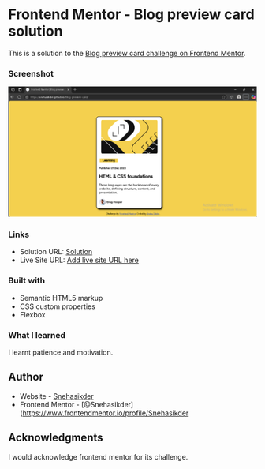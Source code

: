 # Frontend Mentor - Blog preview card solution

This is a solution to the [Blog preview card challenge on Frontend Mentor](https://www.frontendmentor.io/challenges/blog-preview-card-ckPaj01IcS). 

### Screenshot

![](screenshot.png)

### Links

- Solution URL: [Solution](https://github.com/Snehasikder/Blog-preview-card)
- Live Site URL: [Add live site URL here](https://your-live-site-url.com)


### Built with

- Semantic HTML5 markup
- CSS custom properties
- Flexbox

### What I learned
I learnt patience and motivation.

## Author
- Website - [Snehasikder](https://github.com/Snehasikder)
- Frontend Mentor - [@Snehasikder](https://www.frontendmentor.io/profile/Snehasikder

## Acknowledgments
I would acknowledge frontend mentor for its challenge.
